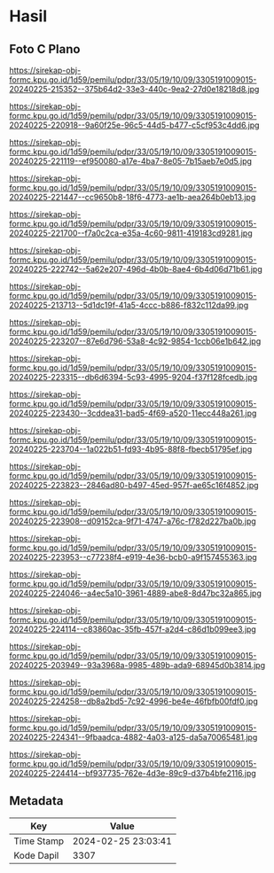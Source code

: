 # Hasil

## Foto C Plano

https://sirekap-obj-formc.kpu.go.id/1d59/pemilu/pdpr/33/05/19/10/09/3305191009015-20240225-215352--375b64d2-33e3-440c-9ea2-27d0e18218d8.jpg

https://sirekap-obj-formc.kpu.go.id/1d59/pemilu/pdpr/33/05/19/10/09/3305191009015-20240225-220918--9a60f25e-96c5-44d5-b477-c5cf953c4dd6.jpg

https://sirekap-obj-formc.kpu.go.id/1d59/pemilu/pdpr/33/05/19/10/09/3305191009015-20240225-221119--ef950080-a17e-4ba7-8e05-7b15aeb7e0d5.jpg

https://sirekap-obj-formc.kpu.go.id/1d59/pemilu/pdpr/33/05/19/10/09/3305191009015-20240225-221447--cc9650b8-18f6-4773-ae1b-aea264b0eb13.jpg

https://sirekap-obj-formc.kpu.go.id/1d59/pemilu/pdpr/33/05/19/10/09/3305191009015-20240225-221700--f7a0c2ca-e35a-4c60-9811-419183cd9281.jpg

https://sirekap-obj-formc.kpu.go.id/1d59/pemilu/pdpr/33/05/19/10/09/3305191009015-20240225-222742--5a62e207-496d-4b0b-8ae4-6b4d06d71b61.jpg

https://sirekap-obj-formc.kpu.go.id/1d59/pemilu/pdpr/33/05/19/10/09/3305191009015-20240225-213713--5d1dc19f-41a5-4ccc-b886-f832c112da99.jpg

https://sirekap-obj-formc.kpu.go.id/1d59/pemilu/pdpr/33/05/19/10/09/3305191009015-20240225-223207--87e6d796-53a8-4c92-9854-1ccb06e1b642.jpg

https://sirekap-obj-formc.kpu.go.id/1d59/pemilu/pdpr/33/05/19/10/09/3305191009015-20240225-223315--db6d6394-5c93-4995-9204-f37f128fcedb.jpg

https://sirekap-obj-formc.kpu.go.id/1d59/pemilu/pdpr/33/05/19/10/09/3305191009015-20240225-223430--3cddea31-bad5-4f69-a520-11ecc448a261.jpg

https://sirekap-obj-formc.kpu.go.id/1d59/pemilu/pdpr/33/05/19/10/09/3305191009015-20240225-223704--1a022b51-fd93-4b95-88f8-fbecb51795ef.jpg

https://sirekap-obj-formc.kpu.go.id/1d59/pemilu/pdpr/33/05/19/10/09/3305191009015-20240225-223823--2846ad80-b497-45ed-957f-ae65c16f4852.jpg

https://sirekap-obj-formc.kpu.go.id/1d59/pemilu/pdpr/33/05/19/10/09/3305191009015-20240225-223908--d09152ca-9f71-4747-a76c-f782d227ba0b.jpg

https://sirekap-obj-formc.kpu.go.id/1d59/pemilu/pdpr/33/05/19/10/09/3305191009015-20240225-223953--c77238f4-e919-4e36-bcb0-a9f157455363.jpg

https://sirekap-obj-formc.kpu.go.id/1d59/pemilu/pdpr/33/05/19/10/09/3305191009015-20240225-224046--a4ec5a10-3961-4889-abe8-8d47bc32a865.jpg

https://sirekap-obj-formc.kpu.go.id/1d59/pemilu/pdpr/33/05/19/10/09/3305191009015-20240225-224114--c83860ac-35fb-457f-a2d4-c86d1b099ee3.jpg

https://sirekap-obj-formc.kpu.go.id/1d59/pemilu/pdpr/33/05/19/10/09/3305191009015-20240225-203949--93a3968a-9985-489b-ada9-68945d0b3814.jpg

https://sirekap-obj-formc.kpu.go.id/1d59/pemilu/pdpr/33/05/19/10/09/3305191009015-20240225-224258--db8a2bd5-7c92-4996-be4e-46fbfb00fdf0.jpg

https://sirekap-obj-formc.kpu.go.id/1d59/pemilu/pdpr/33/05/19/10/09/3305191009015-20240225-224341--9fbaadca-4882-4a03-a125-da5a70065481.jpg

https://sirekap-obj-formc.kpu.go.id/1d59/pemilu/pdpr/33/05/19/10/09/3305191009015-20240225-224414--bf937735-762e-4d3e-89c9-d37b4bfe2116.jpg


## Metadata

| Key        | Value               |
| ---------- | ------------------- |
| Time Stamp | 2024-02-25 23:03:41 |
| Kode Dapil | 3307                |



